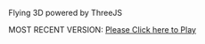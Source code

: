 Flying 3D powered by ThreeJS

MOST RECENT VERSION: [Please Click here to Play](https://rawcdn.githack.com/alperenbutun/Flying-3d/3376c96/index.html)
